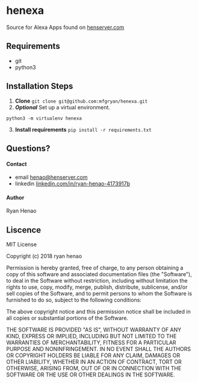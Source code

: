 # henexa
Source for Alexa Apps found on <a href="http://henserver.com">henserver.com</a>

## Requirements

* git
* python3

## Installation Steps
1. **Clone** `git clone git@github.com:mfgryan/henexa.git`
2. **_Optional_** Set up a virtual environment.
```
python3 -m virtualenv henexa
```
3. **Install requirements** `pip install -r requirements.txt`

## Questions?
#### Contact
  - email [henao@henserver.com](http://www.henserver.com)
  - linkedin [linkedin.com/in/ryan-henao-4173917b](https://www.linkedin.com/in/ryan-henao-4173917b/)

#### Author
  Ryan Henao
  
## Liscence
MIT License

Copyright (c) 2018 ryan henao

Permission is hereby granted, free of charge, to any person obtaining a copy
of this software and associated documentation files (the "Software"), to deal
in the Software without restriction, including without limitation the rights
to use, copy, modify, merge, publish, distribute, sublicense, and/or sell
copies of the Software, and to permit persons to whom the Software is
furnished to do so, subject to the following conditions:

The above copyright notice and this permission notice shall be included in all
copies or substantial portions of the Software.

THE SOFTWARE IS PROVIDED "AS IS", WITHOUT WARRANTY OF ANY KIND, EXPRESS OR
IMPLIED, INCLUDING BUT NOT LIMITED TO THE WARRANTIES OF MERCHANTABILITY,
FITNESS FOR A PARTICULAR PURPOSE AND NONINFRINGEMENT. IN NO EVENT SHALL THE
AUTHORS OR COPYRIGHT HOLDERS BE LIABLE FOR ANY CLAIM, DAMAGES OR OTHER
LIABILITY, WHETHER IN AN ACTION OF CONTRACT, TORT OR OTHERWISE, ARISING FROM,
OUT OF OR IN CONNECTION WITH THE SOFTWARE OR THE USE OR OTHER DEALINGS IN THE
SOFTWARE.
